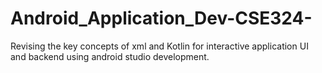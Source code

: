 # Android_Application_Dev-CSE324-
Revising the key concepts of xml and Kotlin for interactive application UI and backend using android studio development.
